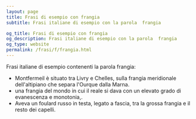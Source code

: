 ```yaml
---
layout: page
title: Frasi di esempio con frangia 
subtitle: Frasi italiane di esempio con la parola  frangia

og_title: Frasi di esempio con frangia 
og_description: Frasi italiane di esempio con la parola  frangia
og_type: website
permalink: /frasi/f/frangia.html
---
```


Frasi italiane di esempio contenenti la parola frangia:


- Montfermeil è situato tra Livry e Chelles, sulla frangia meridionale dell'altipiano che separa l'Ourque dalla Marna.
- una frangia del mondo in cui il reale si dava con un elevato grado di evanescenza e monotonia,.
- Aveva un foulard russo in testa, legato a fascia, tra la grossa frangia e il resto dei capelli.
